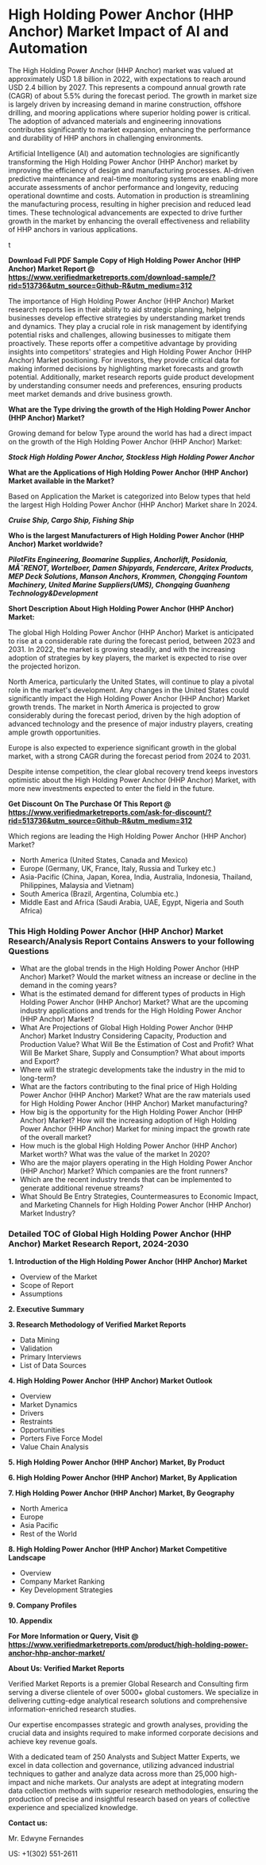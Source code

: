 <meta name="title" content="Global  High Holding Power Anchor (HHP Anchor) Market Impact of AI and Automation"><meta name="description" content="  The High Holding Power Anchor (HHP Anchor) market was valued at approximately USD 1.8 billion in 2022, with expectations to reach around USD 2.4 billion by 2027. Thi"><meta name="title" content=" High Holding Power Anchor (HHP Anchor) Market Size, Share, Scope, Trends, Growth, Opportunities, Analysis, Forecast"> <h1>High Holding Power Anchor (HHP Anchor) Market Impact of AI and Automation</h1> <p>The High Holding Power Anchor (HHP Anchor) market was valued at approximately USD 1.8 billion in 2022, with expectations to reach around USD 2.4 billion by 2027. This represents a compound annual growth rate (CAGR) of about 5.5% during the forecast period. The growth in market size is largely driven by increasing demand in marine construction, offshore drilling, and mooring applications where superior holding power is critical. The adoption of advanced materials and engineering innovations contributes significantly to market expansion, enhancing the performance and durability of HHP anchors in challenging environments.</p> <p>Artificial Intelligence (AI) and automation technologies are significantly transforming the High Holding Power Anchor (HHP Anchor) market by improving the efficiency of design and manufacturing processes. AI-driven predictive maintenance and real-time monitoring systems are enabling more accurate assessments of anchor performance and longevity, reducing operational downtime and costs. Automation in production is streamlining the manufacturing process, resulting in higher precision and reduced lead times. These technological advancements are expected to drive further growth in the market by enhancing the overall effectiveness and reliability of HHP anchors in various applications.</p> t</p><p id="" class=""><strong>Download Full PDF Sample Copy of High Holding Power Anchor (HHP Anchor) Market Report @ <a href="https://www.verifiedmarketreports.com/download-sample/?rid=513736&utm_source=Github-R&utm_medium=312" target="_blank">https://www.verifiedmarketreports.com/download-sample/?rid=513736&utm_source=Github-R&utm_medium=312</a></strong></p><p>The importance of&nbsp;High Holding Power Anchor (HHP Anchor) Market research reports lies in their ability to aid strategic planning, helping businesses develop effective strategies by understanding market trends and dynamics. They play a crucial role in risk management by identifying potential risks and challenges, allowing businesses to mitigate them proactively. These reports offer a competitive advantage by providing insights into competitors' strategies and High Holding Power Anchor (HHP Anchor) Market positioning. For investors, they provide critical data for making informed decisions by highlighting market forecasts and growth potential. Additionally, market research reports guide product development by understanding consumer needs and preferences, ensuring products meet market demands and drive business growth.</p><p><strong>What are the&nbsp;Type driving the growth of the High Holding Power Anchor (HHP Anchor) Market?</strong></p><p id="" class="">Growing demand for below Type around the world has had a direct impact on the growth of the High Holding Power Anchor (HHP Anchor) Market:</p><em><strong>Stock High Holding Power Anchor, Stockless High Holding Power Anchor</strong></em></p><strong>What are the&nbsp;Applications&nbsp;of High Holding Power Anchor (HHP Anchor) Market available in the Market?</strong></p><p id="" class="">Based on Application the Market is categorized into Below types that held the largest High Holding Power Anchor (HHP Anchor) Market share In 2024.</p><em><strong>Cruise Ship, Cargo Ship, Fishing Ship</strong></em></p><strong>Who is the largest Manufacturers of High Holding Power Anchor (HHP Anchor) Market worldwide?</strong></p><p><em><strong>PilotFits Engineering, Boomarine Supplies, Anchorlift, Posidonia, MÃ˜RENOT, Wortelboer, Damen Shipyards, Fendercare, Aritex Products, MEP Deck Solutions, Manson Anchors, Krommen, Chongqing Fountom Machinery, United Marine Suppliers(UMS), Chongqing Guanheng Technology&Development</strong></em></p><p id="" class=""><strong>Short Description About High Holding Power Anchor (HHP Anchor) Market:</strong></p><p>The global High Holding Power Anchor (HHP Anchor) Market is anticipated to rise at a considerable rate during the forecast period, between 2023 and 2031. In 2022, the market is growing steadily, and with the increasing adoption of strategies by key players, the market is expected to rise over the projected horizon.</p><p>North America, particularly the United States, will continue to play a pivotal role in the market's development. Any changes in the United States could significantly impact the High Holding Power Anchor (HHP Anchor) Market growth trends. The market in North America is projected to grow considerably during the forecast period, driven by the high adoption of advanced technology and the presence of major industry players, creating ample growth opportunities.</p><p>Europe is also expected to experience significant growth in the global market, with a strong CAGR during the forecast period from 2024 to 2031.</p><p>Despite intense competition, the clear global recovery trend keeps investors optimistic about the High Holding Power Anchor (HHP Anchor) Market, with more new investments expected to enter the field in the future.</p><p id="" class=""><strong>Get Discount On The Purchase Of This Report @ <a href="https://www.verifiedmarketreports.com/ask-for-discount/?rid=513736&utm_source=Github-R&utm_medium=312" target="_blank">https://www.verifiedmarketreports.com/ask-for-discount/?rid=513736&utm_source=Github-R&utm_medium=312</a></strong></p>Which regions are leading the High Holding Power Anchor (HHP Anchor) Market?</p><ul><li>North America (United States, Canada and Mexico)</li><li>Europe (Germany, UK, France, Italy, Russia and Turkey etc.)</li><li>Asia-Pacific (China, Japan, Korea, India, Australia, Indonesia, Thailand, Philippines, Malaysia and Vietnam)</li><li>South America (Brazil, Argentina, Columbia etc.)</li><li>Middle East and Africa (Saudi Arabia, UAE, Egypt, Nigeria and South Africa)</li></ul><h3 id="" class="">This High Holding Power Anchor (HHP Anchor) Market Research/Analysis Report Contains Answers to your following Questions</h3><ul><li>What are the global trends in the High Holding Power Anchor (HHP Anchor) Market? Would the market witness an increase or decline in the demand in the coming years?</li><li>What is the estimated demand for different types of products in High Holding Power Anchor (HHP Anchor) Market? What are the upcoming industry applications and trends for the High Holding Power Anchor (HHP Anchor) Market?</li><li>What Are Projections of Global High Holding Power Anchor (HHP Anchor) Market Industry Considering Capacity, Production and Production Value? What Will Be the Estimation of Cost and Profit? What Will Be Market Share, Supply and Consumption? What about imports and Export?</li><li>Where will the strategic developments take the industry in the mid to long-term?</li><li>What are the factors contributing to the final price of High Holding Power Anchor (HHP Anchor) Market? What are the raw materials used for High Holding Power Anchor (HHP Anchor) Market manufacturing?</li><li>How big is the opportunity for the High Holding Power Anchor (HHP Anchor) Market? How will the increasing adoption of High Holding Power Anchor (HHP Anchor) Market for mining impact the growth rate of the overall market?</li><li>How much is the global High Holding Power Anchor (HHP Anchor) Market worth? What was the value of the market In 2020?</li><li>Who are the major players operating in the High Holding Power Anchor (HHP Anchor) Market? Which companies are the front runners?</li><li>Which are the recent industry trends that can be implemented to generate additional revenue streams?</li><li>What Should Be Entry Strategies, Countermeasures to Economic Impact, and Marketing Channels for High Holding Power Anchor (HHP Anchor) Market Industry?</li></ul><h3 id="" class="">Detailed TOC of Global High Holding Power Anchor (HHP Anchor) Market Research Report, 2024-2030</h3><p id="" class=""><strong>1. Introduction of the High Holding Power Anchor (HHP Anchor) Market</strong></p><ul><li>Overview of the Market</li><li>Scope of Report</li><li>Assumptions</li></ul><p id="" class=""><strong>2. Executive Summary</strong></p><p id="" class=""><strong>3. Research Methodology of Verified Market Reports</strong></p><ul><li>Data Mining</li><li>Validation</li><li>Primary Interviews</li><li>List of Data Sources</li></ul><p id="" class=""><strong>4. High Holding Power Anchor (HHP Anchor) Market Outlook</strong></p><ul><li>Overview</li><li>Market Dynamics</li><li>Drivers</li><li>Restraints</li><li>Opportunities</li><li>Porters Five Force Model</li><li>Value Chain Analysis</li></ul><p id="" class=""><strong>5. High Holding Power Anchor (HHP Anchor) Market, By Product</strong></p><p id="" class=""><strong>6. High Holding Power Anchor (HHP Anchor) Market, By Application</strong></p><p id="" class=""><strong>7. High Holding Power Anchor (HHP Anchor) Market, By Geography</strong></p><ul><li>North America</li><li>Europe</li><li>Asia Pacific</li><li>Rest of the World</li></ul><p id="" class=""><strong>8. High Holding Power Anchor (HHP Anchor) Market Competitive Landscape</strong></p><ul><li>Overview</li><li>Company Market Ranking</li><li>Key Development Strategies</li></ul><p id="" class=""><strong>9. Company Profiles</strong></p><p id="" class=""><strong>10. Appendix</strong></p><p id="" class=""><strong>For More Information or Query, Visit @ <a href="https://www.verifiedmarketreports.com/product/high-holding-power-anchor-hhp-anchor-market/" target="_blank">https://www.verifiedmarketreports.com/product/high-holding-power-anchor-hhp-anchor-market/</a></strong></p><p id="" class=""><strong>About Us: Verified Market Reports</strong></p><p id="" class="">Verified Market Reports is a premier Global Research and Consulting firm serving a diverse clientele of over 5000+ global customers. We specialize in delivering cutting-edge analytical research solutions and comprehensive information-enriched research studies.</p><p id="" class="">Our expertise encompasses strategic and growth analyses, providing the crucial data and insights required to make informed corporate decisions and achieve key revenue goals.</p><p id="" class="">With a dedicated team of 250 Analysts and Subject Matter Experts, we excel in data collection and governance, utilizing advanced industrial techniques to gather and analyze data across more than 25,000 high-impact and niche markets. Our analysts are adept at integrating modern data collection methods with superior research methodologies, ensuring the production of precise and insightful research based on years of collective experience and specialized knowledge.</p><p id="" class=""><strong>Contact us:</strong></p><p id="" class="">Mr. Edwyne Fernandes</p><p id="" class="">US: +1(302) 551-2611</p>